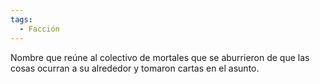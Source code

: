 ```yaml
---
tags:
  - Facción
---
```

Nombre que reúne al colectivo de mortales que se aburrieron de que las cosas ocurran a su alrededor y tomaron cartas en el asunto.